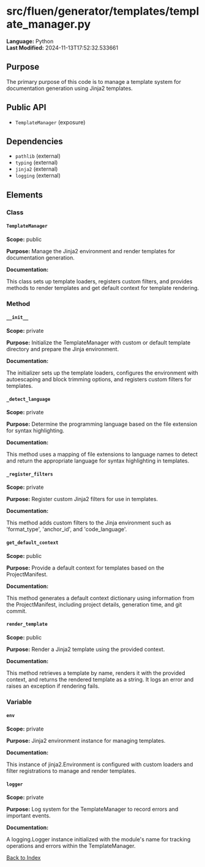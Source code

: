 # src/fluen/generator/templates/template_manager.py

**Language:** Python  
**Last Modified:** 2024-11-13T17:52:32.533661

## Purpose

The primary purpose of this code is to manage a template system for documentation generation using Jinja2 templates.

## Public API

- `TemplateManager` (exposure)

## Dependencies

- `pathlib` (external)
- `typing` (external)
- `jinja2` (external)
- `logging` (external)

## Elements

### Class

#### `TemplateManager`

**Scope:** public

**Purpose:** Manage the Jinja2 environment and render templates for documentation generation.

**Documentation:**

This class sets up template loaders, registers custom filters, and provides methods to render templates and get default context for template rendering.

### Method

#### `__init__`

**Scope:** private

**Purpose:** Initialize the TemplateManager with custom or default template directory and prepare the Jinja environment.

**Documentation:**

The initializer sets up the template loaders, configures the environment with autoescaping and block trimming options, and registers custom filters for templates.

#### `_detect_language`

**Scope:** private

**Purpose:** Determine the programming language based on the file extension for syntax highlighting.

**Documentation:**

This method uses a mapping of file extensions to language names to detect and return the appropriate language for syntax highlighting in templates.

#### `_register_filters`

**Scope:** private

**Purpose:** Register custom Jinja2 filters for use in templates.

**Documentation:**

This method adds custom filters to the Jinja environment such as &#39;format_type&#39;, &#39;anchor_id&#39;, and &#39;code_language&#39;.

#### `get_default_context`

**Scope:** public

**Purpose:** Provide a default context for templates based on the ProjectManifest.

**Documentation:**

This method generates a default context dictionary using information from the ProjectManifest, including project details, generation time, and git commit.

#### `render_template`

**Scope:** public

**Purpose:** Render a Jinja2 template using the provided context.

**Documentation:**

This method retrieves a template by name, renders it with the provided context, and returns the rendered template as a string. It logs an error and raises an exception if rendering fails.

### Variable

#### `env`

**Scope:** private

**Purpose:** Jinja2 environment instance for managing templates.

**Documentation:**

This instance of jinja2.Environment is configured with custom loaders and filter registrations to manage and render templates.

#### `logger`

**Scope:** private

**Purpose:** Log system for the TemplateManager to record errors and important events.

**Documentation:**

A logging.Logger instance initialized with the module&#39;s name for tracking operations and errors within the TemplateManager.


[Back to Index](../README.md)
